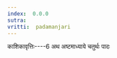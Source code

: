 ```yaml
---
index:  0.0.0
sutra:  
vritti:  padamanjari
---
```


काशिकावृत्तिः----6
अथ अष्टमाध्याये चतुर्थः पादः
